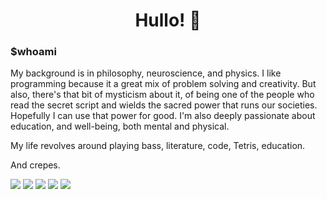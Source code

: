 <div align="center">
   <h1>Hullo! 👋</h1>
</div>

###  $whoami

My background is in philosophy, neuroscience, and physics. I like programming because it a great mix of problem solving and creativity. But also, there's that bit of mysticism about it, of being one of the people who read the secret script and wields the sacred power that runs our societies. Hopefully I can use that power for good. I'm also deeply passionate about education, and well-being, both mental and physical.

My life revolves around playing bass, literature, code, Tetris, education.

And crepes.

![](https://raw.githubusercontent.com/adudenamedruby/adudenamedruby/master/profile-summary-card-output/radical/0-profile-details.svg)
![](https://raw.githubusercontent.com/adudenamedruby/adudenamedruby/master/profile-summary-card-output/radical/1-repos-per-language.svg)
![](https://raw.githubusercontent.com/adudenamedruby/adudenamedruby/master/profile-summary-card-output/radical/2-most-commit-language.svg)
![](https://raw.githubusercontent.com/adudenamedruby/adudenamedruby/master/profile-summary-card-output/radical/3-stats.svg)
![](https://raw.githubusercontent.com/adudenamedruby/adudenamedruby/master/profile-summary-card-output/radical/4-productive-time.svg)

</div>
<!--
[![Top Langs](https://github-readme-stats.vercel.app/api/top-langs/?username=adudenamedruby&layout=compact&theme=radical)](https://github.com/adudenamedruby/github-readme-stats)
[![trophy](https://github-profile-trophy.vercel.app/?username=ryo-ma&theme=dracula&margin-w=10&margin-h=10)](https://github.com/ryo-ma/github-profile-trophy)
![adudenamedruby's GitHub stats](https://github-readme-stats.vercel.app/api?username=adudenamedruby&theme=dracula&show_icons=true&include_all_commits=true)
[![GitHub Streak](https://streak-stats.demolab.com/?user=adudenamedruby&theme=dracula)](https://git.io/streak-stats)
**adudenamedruby/adudenamedruby** is a ✨ _special_ ✨ repository because its `README.md` (this file) appears on your GitHub profile.

Here are some ideas to get you started:

- 🔭 I’m currently working on ...
- 🌱 I’m currently learning ...
- 👯 I’m looking to collaborate on ...
- 🤔 I’m looking for help with ...
- 💬 Ask me about ...
- 📫 How to reach me: ...
- 😄 Pronouns: ...
- ⚡ Fun fact: ...
-->
